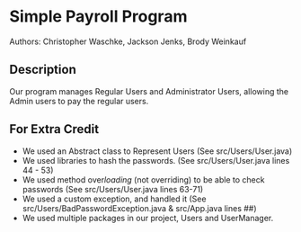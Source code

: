 # Simple Payroll Program
Authors: Christopher Waschke, Jackson Jenks, Brody Weinkauf

## Description
Our program manages Regular Users and Administrator Users, allowing the Admin users to pay the regular users.

## For Extra Credit
* We used an Abstract class to Represent Users (See src/Users/User.java)
* We used libraries to hash the passwords. (See src/Users/User.java lines 44 - 53)
* We used method over*loading* (not overriding) to be able to check passwords (See src/Users/User.java lines 63-71)
* We used a custom exception, and handled it (See src/Users/BadPasswordException.java & src/App.java lines ##)
* We used multiple packages in our project, Users and UserManager.
